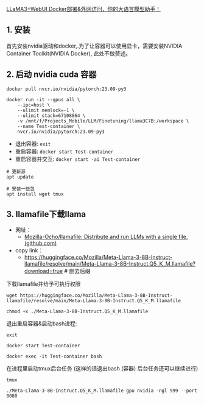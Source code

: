 
[LLaMA3+WebUI Docker部署&外网访问，你的大语言模型助手！](https://www.bilibili.com/video/BV1db421Y7sp?vd_source=14fa069dd1a8b00449a35e1427fe06a5)
## 1. 安装

首先安装nvidia驱动和docker,.为了让容器可以使用显卡，需要安装NVIDIA Container Toolkit(NVIDIA Docker), 此处不做赘述。

## 2. 启动 nvidia cuda 容器


```
docker pull nvcr.io/nvidia/pytorch:23.09-py3

docker run -it --gpus all \
	--ipc=host \
	--ulimit memlock=-1 \
	--ulimit stack=67108864 \
	-v /mnt/f/Projects_Mobile/LLM/Finetuning/llama3C7B:/workspace \
	--name Test-container \
	nvcr.io/nvidia/pytorch:23.09-py3
```

- 退出容器: `exit`
- 重启容器: `docker start Test-container`
- 重启容器并交互: `docker start -ai Test-container`

```
# 更新源
apt update

# 安装一些包
apt install wget tmux
```

## 3. llamafile下载llama

- 网址：
	- [Mozilla-Ocho/llamafile: Distribute and run LLMs with a single file. (github.com)](https://github.com/Mozilla-Ocho/llamafile)
- copy link：
	- https://huggingface.co/Mozilla/Meta-Llama-3-8B-Instruct-llamafile/resolve/main/Meta-Llama-3-8B-Instruct.Q5_K_M.llamafile?download=true  # 删去后缀

下载llamafile并给予可执行权限
```
wget https://huggingface.co/Mozilla/Meta-Llama-3-8B-Instruct-llamafile/resolve/main/Meta-Llama-3-8B-Instruct.Q5_K_M.llamafile

chmod +x ./Meta-Llama-3-8B-Instruct.Q5_K_M.llamafile
```

退出重启容器&启动bash进程:
```
exit

docker start Test-container

docker exec -it Test-container bash
```

在进程里启动tmux后台任务 (这样的话退出bash (容器) 后台任务还可以继续进行)
```
tmux

./Meta-Llama-3-8B-Instruct.Q5_K_M.llamafile gpu nvidia -ngl 999 --port 8080
```